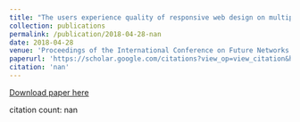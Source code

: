 ```yaml
---
title: "The users experience quality of responsive web design on multiple devices"
collection: publications
permalink: /publication/2018-04-28-nan
date: 2018-04-28
venue: 'Proceedings of the International Conference on Future Networks and'
paperurl: 'https://scholar.google.com/citations?view_op=view_citation&hl=en&user=CCckbEUAAAAJ&cstart=20&pagesize=80&citation_for_view=CCckbEUAAAAJ:pyW8ca7W8N0C'
citation: 'nan'
---
```

[Download paper here](https://scholar.google.com/citations?view_op=view_citation&hl=en&user=CCckbEUAAAAJ&cstart=20&pagesize=80&citation_for_view=CCckbEUAAAAJ:pyW8ca7W8N0C)

citation count: nan